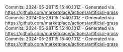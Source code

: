 Commits: 2024-05-28T15:15:40.101Z - Generated via https://github.com/marketplace/actions/artificial-grass
<br>
Commits: 2024-05-28T15:15:40.101Z - Generated via https://github.com/marketplace/actions/artificial-grass
<br>
Commits: 2024-05-28T15:15:40.101Z - Generated via https://github.com/marketplace/actions/artificial-grass
<br>
Commits: 2024-05-28T15:15:40.101Z - Generated via https://github.com/marketplace/actions/artificial-grass
<br>
